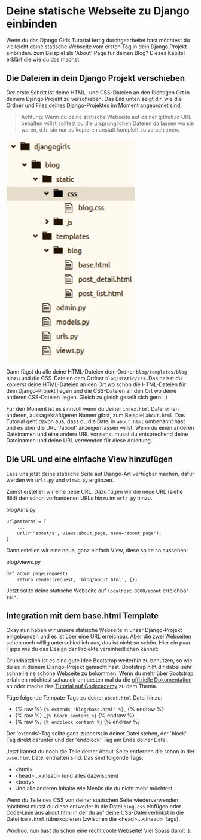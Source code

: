 # Deine statische Webseite zu Django einbinden

Wenn du das Django Girls Tutorial fertig durchgearbeitet hast möchtest du vielleicht deine statische Webseite vom ersten Tag in dein Django Projekt einbinden. zum Beispiel als 'About' Page für deinen Blog? Dieses Kapitel erklärt die wie du das machst.


## Die Dateien in dein Django Projekt verschieben

Der erste Schritt ist deine HTML- und CSS-Dateien an den Richtigen Ort in deinem Django Projekt zu verschieben. Das Bild unten zeigt dir, wie die Ordner und Files deines Django-Projektes im Moment angeordnet sind. 

> Achtung: Wenn du deine statische Webseite auf deiner github.io URL behalten willst solltest du die ursprünglichen Dateien da lassen wo sie waren, d.h. sie nur zu kopieren anstatt komplett zu verschieben.

![](/assets/django-blog-structure.jpg)

Dann fügst du alle deine HTML-Dateien dem Ordner `blog/templates/blog` hinzu und die CSS-Dateien dem Ordner `blog/static/css`. Das heisst du kopierst deine HTML-Dateien an den Ort wo schon die HTML-Dateien für dein Django-Projekt liegen und die CSS-Dateien an den Ort wo deine anderen CSS-Dateien liegen. Gleich zu gleich gesellt sich gern! :)

Für den Moment ist es sinnvoll wenn du deiner `index.html` Datei einen anderen, aussagekräftigeren Namen gibst, zum Beispiel `about.html`. Das Tutorial geht davon aus, dass du die Datei in `about.html` umbenannt hast und es über die URL '/about' anzeigen lassen willst. Wenn du einen anderen Dateinamen und eine andere URL vorziehst musst du entsprechend deine Dateinamen und deine URL verwenden für diese Anleitung.

## Die URL und eine einfache View hinzufügen

Lass uns jetzt deine statische Seite auf Django-Art verfügbar machen, dafür werden wir `urls.py` und `views.py` ergänzen.

Zuerst erstellen wir eine neue URL. Dazu fügen wir die neue URL (siehe Bild) den schon vorhandenen URLs hinzu im `urls.py` hinzu.

blog/urls.py

```
urlpatterns = [
    ...
    url(r'^about/$', views.about_page, name='about_page'),
]
```

Dann estellen wir eine neue, ganz einfach View, diese sollte so aussehen:

blog/views.py

```
def about_page(request):
    return render(request, 'blog/about.html', {})
```

Jetzt sollte deine statische Webseite auf `localhost:8000/about` erreichbar sein.

## Integration mit dem base.html Template

Okay nun haben wir unsere statische Webseite in unser Django-Projekt eingebunden und es ist über eine URL erreichbar. Aber die zwei Webseiten sehen noch völlig unterschiedlich aus, das ist nicht so schön. Hier ein paar Tipps wie du das Design der Projekte vereinheitlichen kannst:

Grundsätzlich ist es eine gute Idee Bootstrap weiterhin zu benutzen, so wie du es in deinem Django-Projekt gemacht hast. Bootstrap hilft dir dabei sehr schnell eine schöne Webseite zu bekommen. Wenn du mehr über Bootstrap erfahren möchtest schau dir am besten mal du die [offizielle Dokumentation](http://getbootstrap.com) an oder mache das [Tutorial auf Codecademy](https://www.codecademy.com/courses/web-beginner-en-yjvdd/0/1/) zu dem Thema.  

Füge folgende Tempate-Tags zu deiner `about.html` Datei hinzu:
* {% raw %} `{% extends 'blog/base.html' %}`_ {% endraw %}
* {% raw %} _`{% block content %}` {% endraw %}
* {% raw %} `{% endblock content %}` {% endraw %}

Der 'extends'-Tag sollte ganz zuoberst in deiner Datei stehen, der 'block'-Tag direkt darunter und der 'endblock'-Tag am Ende deiner Datei.

Jetzt kannst du noch die Teile deiner About-Seite entfernen die schon in der `base.html` Datei enthalten sind. Das sind folgende Tags:
* &lt;html&gt;
* &lt;head&gt;...&lt;/head&gt; (und alles dazwischen)
* &lt;body&gt; 
* Und alle anderen Inhalte wie Menüs die du nicht mehr möchtest.

Wenn du Teile des CSS von deiner statischen Seite wiederverwenden möchtest musst du diese entweder in die Datei `blog.css` einfügen oder Code-Linie aus about.html in der du auf deine CSS-Datei verlinkst in die Datei `base.html` rüberkopieren (zwischen die &lt;head&gt;...&lt;/head&gt; Tags).

Woohoo, nun hast du schon eine recht coole Webseite! Viel Spass damit :).





